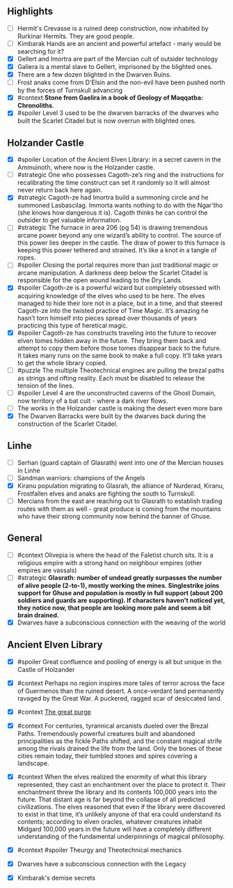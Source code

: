 ## Highlights

- [ ] Hermit's Crevasse is a ruined deep construction, now inhabited by Rurkinar Hermits. They are good people.
- [ ] Kimbarak Hands are an ancient and powerful artefact - many would be searching for it?
- [x] Gellert and Imortra are part of the Mercian cult of outsider technology
- [x] Galiera is a mental slave to Gellert, imprisoned by the blighted ones.
- [x] There are a few dozen blighted in the Dwarven Ruins.
- [ ] Frost anaks come from D'Elsin and the non-evil have been pushed north by the forces of Turnskull advancing
- [x] #context **Stone from Gaelira in a book of Geology of Maqqatba: Chronoliths**.
- [x] #spoiler Level 3 used to be the dwarven barracks of the dwarves who built the Scarlet Citadel but is now overrun with blighted ones.

## Holzander Castle

- [x] #spoiler Location of the Ancient Elven Library: in a secret cavern in the Ammuinoth, where now is the Holzander castle.
- [ ] #strategic One who possesses Cagoth-ze’s ring and the instructions for recalibrating the time construct can set it randomly so it will almost never return back here again.
- [x] #strategic Cagoth-ze had Imortra build a summoning circle and he summoned Lasbascilag. Immorta wants nothing to do with the Ngar'tho (she knows how dangerous it is). Cagoth thinks he can control the outsider to get valuable information.
- [ ] #strategic The furnace in area 206 (pg 54) is drawing tremendous arcane power beyond any one wizard’s ability to control. The source of this power lies deeper in the castle. The draw of power to this furnace is keeping this power tethered and strained. It’s like a knot in a tangle of ropes.
- [ ] #spoiler Closing the portal requires more than just traditional magic or arcane manipulation. A darkness deep below the Scarlet Citadel is responsible for the open wound leading to the Dry Lands.
- [x] #spoiler Cagoth-ze is a powerful wizard but completely obsessed with acquiring knowledge of the elves who used to be here. The elves managed to hide their lore not in a place, but in a time, and that steered Cagoth-ze into the twisted practice of Time Magic. It’s amazing he hasn’t torn himself into pieces spread over thousands of years practicing this type of heretical magic.
- [x] #spoiler  Cagoth-ze has constructs traveling into the future to recover elven tomes hidden away in the future. They bring them back and attempt to copy them before those tomes disappear back to the future. It takes many runs on the same book to make a full copy. It’ll take years to get the whole library copied.
- [ ] #puzzle The multiple Theotechnical engines are pulling the brezal paths as strings and rifting reality. Each must be disabled to release the tension of the lines.
- [ ] #spoiler Level 4 are the unconstructed caverns of the Ghost Domain, now territory of a bat cult - where a dark river flows.
- [ ] The works in the Holzander castle is making the desert even more bare
- [x] The Dwarven Barracks were built by the dwarves back during the construction of the Scarlet Citadel.

## Linhe

- [ ] Serhan (guard captain of Glasrath) went into one of the Mercian houses in Linhe
- [ ] Sandman warriors: champions of the Angels
- [x] Kiranu population migrating to Glasrah, the alliance of Nurderad, Kiranu, Frostfallen elves and anaks are fighting the south to Turnskull.
- [ ] Mercians from the east are reaching out to Glasrath to establish trading routes with them as well - great produce is coming from the mountains who have their strong community now behind the banner of Ghuse.

## General

- [ ] #context Olivepia is where the head of the Faletist church sits. It is a religious empire with a strong hand on neighbour empires (other empires are vassals)
- [ ] #strategic **Glasrath: number of undead greatly surpasses the number of alive people (2-to-1), mostly working the mines. Singlestrike joins support for Ghuse and population is mostly in full support (about 200 soldiers and guards are supporting). If characters haven't noticed yet, they notice now, that people are looking more pale and seem a bit brain drained.**
- [x] Dwarves have a subconscious connection with the weaving of the world

## Ancient Elven Library

- [x] #spoiler Great confluence and pooling of energy is all but unique in the Castle of Holzander
- [x] #context Perhaps no region inspires more tales of terror across the face of Guermenos than the ruined desert. A once-verdant land permanently ravaged by the Great War. A puckered, ragged scar of desiccated land.
- [x] #context [The great purge](context/secrets/secretsHistory.md#The%20great%20purge)
- [x] #context For centuries, tyrannical arcanists dueled over the Brezal Paths. Tremendously powerful creatures built and abandoned principalities as the fickle Paths shifted, and the constant magical strife among the rivals drained the life from the land. Only the bones of these cities remain today, their tumbled stones and spires covering a landscape.
- [x] #context When the elves realized the enormity of what this library represented, they cast an enchantment over the place to protect it. Their enchantment threw the library and its contents 100,000 years into the future. That distant age is far beyond the collapse of all predicted civilizations. The elves reasoned that even if the library were discovered to exist in that time, it’s unlikely anyone of that era could understand its contents; according to elven oracles, whatever creatures inhabit Midgard 100,000 years in the future will have a completely different understanding of the fundamental underpinnings of magical philosophy.
- [x] #context #spoiler Theurgy and Theotechnical mechanics
- [x] Dwarves have a subconscious connection with the Legacy
- [x] Kimbarak's demise secrets


